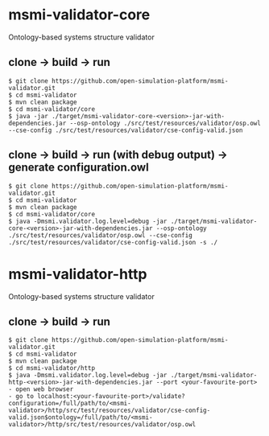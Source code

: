 # msmi-validator-core
Ontology-based systems structure validator

## clone -> build -> run
```
$ git clone https://github.com/open-simulation-platform/msmi-validator.git
$ cd msmi-validator
$ mvn clean package
$ cd msmi-validator/core
$ java -jar ./target/msmi-validator-core-<version>-jar-with-dependencies.jar --osp-ontology ./src/test/resources/validator/osp.owl --cse-config ./src/test/resources/validator/cse-config-valid.json
```

## clone -> build -> run (with debug output) -> generate configuration.owl
```
$ git clone https://github.com/open-simulation-platform/msmi-validator.git
$ cd msmi-validator
$ mvn clean package
$ cd msmi-validator/core
$ java -Dmsmi.validator.log.level=debug -jar ./target/msmi-validator-core-<version>-jar-with-dependencies.jar --osp-ontology ./src/test/resources/validator/osp.owl --cse-config ./src/test/resources/validator/cse-config-valid.json -s ./
```

# msmi-validator-http
Ontology-based systems structure validator

## clone -> build -> run
```
$ git clone https://github.com/open-simulation-platform/msmi-validator.git
$ cd msmi-validator
$ mvn clean package
$ cd msmi-validator/http
$ java -Dmsmi.validator.log.level=debug -jar ./target/msmi-validator-http-<version>-jar-with-dependencies.jar --port <your-favourite-port>
- open web browser
- go to localhost:<your-favourite-port>/validate?configuration=/full/path/to/<msmi-validator>/http/src/test/resources/validator/cse-config-valid.json$ontology=/full/path/to/<msmi-validator>/http/src/test/resources/validator/osp.owl
```

